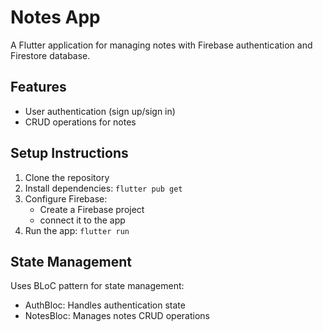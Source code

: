 # Notes App

A Flutter application for managing notes with Firebase authentication and Firestore database.

## Features

- User authentication (sign up/sign in)
- CRUD operations for notes

## Setup Instructions

1. Clone the repository
2. Install dependencies: `flutter pub get`
3. Configure Firebase:
   - Create a Firebase project
   - connect it to the app
4. Run the app: `flutter run`

## State Management

Uses BLoC pattern for state management:

- AuthBloc: Handles authentication state
- NotesBloc: Manages notes CRUD operations
